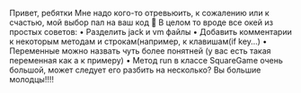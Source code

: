Привет, ребятки
Мне надо кого-то отревьюить, к сожалению или к счастью, мой выбор пал на ваш код 
В целом то вроде все окей из простых советов:
•	Разделить jack и vm файлы
•	Добавить комментарии к некоторым методам и строкам(например, к клавишам(if key…)
•	Переменные можно назвать чуть более понятней (у вас есть такая переменная как a к примеру)
•	Метод run в классе SquareGame очень большой, может следует его разбить на несколько?
Вы большие молодцы!!!!

